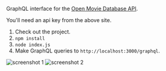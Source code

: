 GraphQL interface for the [Open Movie Database API](http://www.omdbapi.com/).

You'll need an api key from the above site.

1. Check out the project.
2. `npm install`
3. `node index.js`
4. Make GraphQL queries to `http://localhost:3000/graphql`.

![screenshot 1](https://raw.githubusercontent.com/bit101/omdb-graphql/images/screenshot_01.png)
![screenshot 2](https://raw.githubusercontent.com/bit101/omdb-graphql/images/screenshot_02.png)

